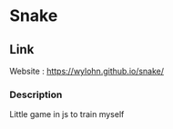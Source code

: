 # Snake

## Link

Website : https://wylohn.github.io/snake/

### Description

Little game in js to train myself